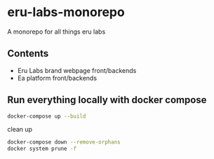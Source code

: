 # eru-labs-monorepo
A monorepo for all things eru labs

## Contents
- Eru Labs brand webpage front/backends 
- Ea platform front/backends

## Run everything locally with docker compose
```bash
docker-compose up --build
```

clean up
```bash
docker-compose down --remove-orphans
docker system prune -f
```